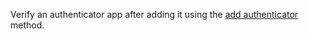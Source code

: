 Verify an authenticator app after adding it using the [add authenticator](/docs/references/cloud/client-web/account#createMfaAuthenticator) method.